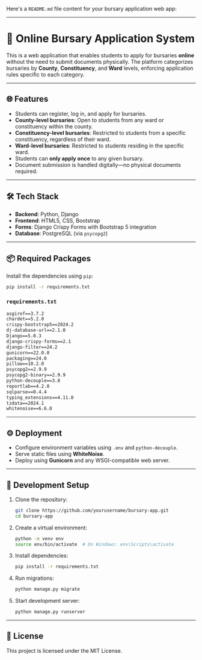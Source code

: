 Here's a `README.md` file content for your bursary application web app:

---

# 🧾 Online Bursary Application System

This is a web application that enables students to apply for bursaries **online** without the need to submit documents physically. The platform categorizes bursaries by **County**, **Constituency**, and **Ward** levels, enforcing application rules specific to each category.

---

## 🌐 Features

* Students can register, log in, and apply for bursaries.
* **County-level bursaries**: Open to students from any ward or constituency within the county.
* **Constituency-level bursaries**: Restricted to students from a specific constituency, regardless of their ward.
* **Ward-level bursaries**: Restricted to students residing in the specific ward.
* Students can **only apply once** to any given bursary.
* Document submission is handled digitally—no physical documents required.

---

## 🛠️ Tech Stack

* **Backend**: Python, Django
* **Frontend**: HTML5, CSS, Bootstrap
* **Forms**: Django Crispy Forms with Bootstrap 5 integration
* **Database**: PostgreSQL (via `psycopg2`)

---

## 📦 Required Packages

Install the dependencies using `pip`:

```bash
pip install -r requirements.txt
```

### `requirements.txt`

```txt
asgiref==3.7.2
chardet==5.2.0
crispy-bootstrap5==2024.2
dj-database-url==2.1.0
Django==5.0.3
django-crispy-forms==2.1
django-filter==24.2
gunicorn==22.0.0
packaging==24.0
pillow==10.2.0
psycopg2==2.9.9
psycopg2-binary==2.9.9
python-decouple==3.8
reportlab==4.2.0
sqlparse==0.4.4
typing_extensions==4.11.0
tzdata==2024.1
whitenoise==6.6.0
```

---

## ⚙️ Deployment

* Configure environment variables using `.env` and `python-decouple`.
* Serve static files using **WhiteNoise**.
* Deploy using **Gunicorn** and any WSGI-compatible web server.

---

## 🚧 Development Setup

1. Clone the repository:

   ```bash
   git clone https://github.com/yourusername/bursary-app.git
   cd bursary-app
   ```

2. Create a virtual environment:

   ```bash
   python -m venv env
   source env/bin/activate  # On Windows: env\Scripts\activate
   ```

3. Install dependencies:

   ```bash
   pip install -r requirements.txt
   ```

4. Run migrations:

   ```bash
   python manage.py migrate
   ```

5. Start development server:

   ```bash
   python manage.py runserver
   ```

---

## 📄 License

This project is licensed under the MIT License.


